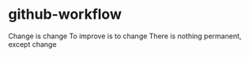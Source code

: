 # github-workflow
Change is change
To improve is to change
There is nothing permanent, except change

